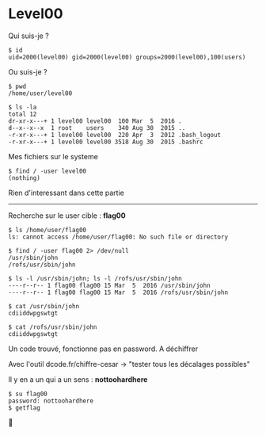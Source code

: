 # Level00

Qui suis-je ?

	$ id
	uid=2000(level00) gid=2000(level00) groups=2000(level00),100(users)

Ou suis-je ?

	$ pwd
	/home/user/level00

	$ ls -la
	total 12
	dr-xr-x---+ 1 level00 level00  100 Mar  5  2016 .
	d--x--x--x  1 root    users    340 Aug 30  2015 ..
	-r-xr-x---+ 1 level00 level00  220 Apr  3  2012 .bash_logout
	-r-xr-x---+ 1 level00 level00 3518 Aug 30  2015 .bashrc

Mes fichiers sur le systeme

	$ find / -user level00
	(nothing)

Rien d'interessant dans cette partie

***********************************************************

Recherche sur le user cible : **flag00**

	$ ls /home/user/flag00
	ls: cannot access /home/user/flag00: No such file or directory

	$ find / -user flag00 2> /dev/null
	/usr/sbin/john
	/rofs/usr/sbin/john

	$ ls -l /usr/sbin/john; ls -l /rofs/usr/sbin/john
	----r--r-- 1 flag00 flag00 15 Mar  5  2016 /usr/sbin/john
	----r--r-- 1 flag00 flag00 15 Mar  5  2016 /rofs/usr/sbin/john

	$ cat /usr/sbin/john
	cdiiddwpgswtgt

	$ cat /rofs/usr/sbin/john
	cdiiddwpgswtgt

Un code trouvé, fonctionne pas en password. A déchiffrer

Avec l'outil dcode.fr/chiffre-cesar -> "tester tous les décalages possibles"

Il y en a un qui a un sens : **nottoohardhere**

	$ su flag00
	password: nottoohardhere
	$ getflag

:checkered_flag:
